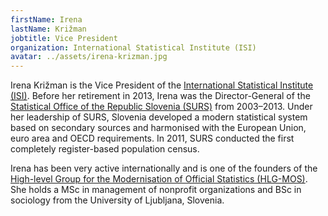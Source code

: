 ```yaml
---
firstName: Irena
lastName: Križman
jobtitle: Vice President
organization: International Statistical Institute (ISI)
avatar: ../assets/irena-krizman.jpg
---
```


Irena Križman is the Vice President of the
[International Statistical Institute (ISI)](https://isi-web.org/). Before her
retirement in 2013, Irena was the Director-General of the
[Statistical Office of the Republic Slovenia (SURS)](https://www.stat.si/StatWeb/en)
from 2003–2013. Under her leadership of SURS, Slovenia developed a modern
statistical system based on secondary sources and harmonised with the European
Union, euro area and OECD requirements. In 2011, SURS conducted the first
completely register-based population census.

Irena has been very active internationally and is one of the founders of the
[High-level Group for the Modernisation of Official Statistics (HLG-MOS)](https://www.unece.org/stats/mos.html).
She holds a MSc in management of nonprofit organizations and BSc in sociology
from the University of Ljubljana, Slovenia.
